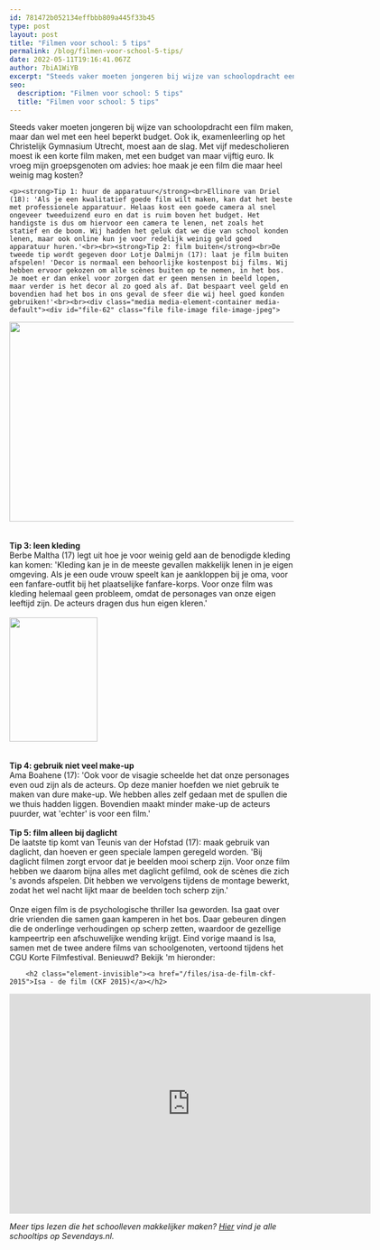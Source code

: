 ```yaml
---
id: 781472b052134effbbb809a445f33b45
type: post
layout: post
title: "Filmen voor school: 5 tips"
permalink: /blog/filmen-voor-school-5-tips/
date: 2022-05-11T19:16:41.067Z
author: 7biA1WiYB
excerpt: "Steeds vaker moeten jongeren bij wijze van schoolopdracht een film maken, maar dan wel met een heel beperkt budget. Ook ik, examenleerling op het Christelijk Gymnasium Utrecht, moest aan de slag. Met vijf medescholieren moest ik een korte film maken, met een budget van maar vijftig euro. Ik vroeg mijn groepsgenoten om advies: hoe maak je een film die maar heel weinig mag kosten?   "
seo:
  description: "Filmen voor school: 5 tips"
  title: "Filmen voor school: 5 tips"
---
```

Steeds vaker moeten jongeren bij wijze van schoolopdracht een film maken, maar dan wel met een heel beperkt budget. Ook ik, examenleerling op het Christelijk Gymnasium Utrecht, moest aan de slag. Met vijf medescholieren moest ik een korte film maken, met een budget van maar vijftig euro. Ik vroeg mijn groepsgenoten om advies: hoe maak je een film die maar heel weinig mag kosten?   

    <p><strong>Tip 1: huur de apparatuur</strong><br>Ellinore van Driel (18): 'Als je een kwalitatief goede film wilt maken, kan dat het beste met professionele apparatuur. Helaas kost een goede camera al snel ongeveer tweeduizend euro en dat is ruim boven het budget. Het handigste is dus om hiervoor een camera te lenen, net zoals het statief en de boom. Wij hadden het geluk dat we die van school konden lenen, maar ook online kun je voor redelijk weinig geld goed apparatuur huren.'<br><br><strong>Tip 2: film buiten</strong><br>De tweede tip wordt gegeven door Lotje Dalmijn (17): laat je film buiten afspelen! 'Decor is normaal een behoorlijke kostenpost bij films. Wij hebben ervoor gekozen om alle scènes buiten op te nemen, in het bos. Je moet er dan enkel voor zorgen dat er geen mensen in beeld lopen, maar verder is het decor al zo goed als af. Dat bespaart veel geld en bovendien had het bos in ons geval de sfeer die wij heel goed konden gebruiken!'<br><br><div class="media media-element-container media-default"><div id="file-62" class="file file-image file-image-jpeg">

        
  
  <div class="content">
    <img height="354" width="560" class="media-element file-default" src="https://7dagen.netlify.app/sites/default/files/filmen%20voor%20school2.jpeg" alt="">  </div>

  
</div>
</div><br><br><strong>Tip 3: leen kleding</strong><br>Berbe Maltha (17) legt uit hoe je voor weinig geld aan de benodigde kleding kan komen: 'Kleding kan je in de meeste gevallen makkelijk lenen in je eigen omgeving. Als je een oude vrouw speelt kan je aankloppen bij je oma, voor een fanfare-outfit bij het plaatselijke fanfare-korps. Voor onze film was kleding helemaal geen probleem, omdat de personages van onze eigen leeftijd zijn. De acteurs dragen dus hun eigen kleren.'<br><br><div class="media media-element-container media-teaser"><div id="file-63" class="file file-image file-image-jpeg">

        
  
  <div class="content">
    <a href="/files/filmen-voor-school3jpeg"><img height="220" width="156" class="media-element file-teaser" src="https://7dagen.netlify.app/sites/default/files/styles/medium/public/filmen%20voor%20school3.jpeg?itok=LsNu6itC" alt=""></a>  </div>

  
</div>
</div><br><br><strong>Tip 4: gebruik niet veel make-up</strong><br>Ama Boahene (17): 'Ook voor de visagie scheelde het dat onze personages even oud zijn als de acteurs. Op deze manier hoefden we niet gebruik te maken van dure make-up. We hebben alles zelf gedaan met de spullen die we thuis hadden liggen. Bovendien maakt minder make-up de acteurs puurder, wat 'echter' is voor een film.'<br><br><strong>Tip 5: film alleen bij daglicht</strong><br>De laatste tip komt van Teunis van der Hofstad (17): maak gebruik van daglicht, dan hoeven er geen speciale lampen geregeld worden. 'Bij daglicht filmen zorgt ervoor dat je beelden mooi scherp zijn. Voor onze film hebben we daarom bijna alles met daglicht gefilmd, ook de scènes die zich 's avonds afspelen. Dit hebben we vervolgens tijdens de montage bewerkt, zodat het wel nacht lijkt maar de beelden toch scherp zijn.'<br><br>Onze eigen film is de psychologische thriller Isa geworden. Isa gaat over drie vrienden die samen gaan kamperen in het bos. Daar gebeuren dingen die de onderlinge verhoudingen op scherp zetten, waardoor de gezellige kampeertrip een afschuwelijke wending krijgt. Eind vorige maand is Isa, samen met de twee andere films van schoolgenoten, vertoond tijdens het CGU Korte Filmfestival. Benieuwd? Bekijk 'm hieronder:
<p><div class="media media-element-container media-default"><div id="file-59" class="file file-video file-video-youtube">

        <h2 class="element-invisible"><a href="/files/isa-de-film-ckf-2015">Isa - de film (CKF 2015)</a></h2>
    
  
  <div class="content">
    <div class="media-youtube-video media-element file-default media-youtube-1">
  <iframe class="media-youtube-player" width="640" height="390" title="Isa - de film (CKF 2015)" src="https://www.youtube.com/embed/hR3UGmjfqoU?wmode=opaque&controls=" name="Isa - de film (CKF 2015)" frameborder="0" allowfullscreen="">Video van Isa - de film (CKF 2015)</iframe>
</div>
  </div>

  
</div>
</div>
<p><em>Meer tips lezen die het schoolleven makkelijker maken? <a href="https://7dagen.netlify.app/schooltips">Hier</a> vind je alle schooltips op Sevendays.nl.</em></p>  

